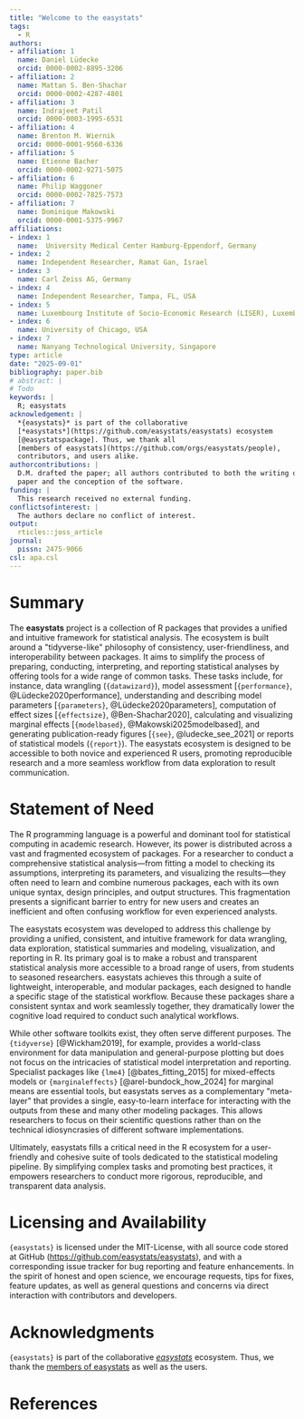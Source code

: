 ```yaml
---
title: "Welcome to the easystats"
tags:
  - R
authors:
- affiliation: 1
  name: Daniel Lüdecke
  orcid: 0000-0002-8895-3206
- affiliation: 2
  name: Mattan S. Ben-Shachar
  orcid: 0000-0002-4287-4801
- affiliation: 3
  name: Indrajeet Patil
  orcid: 0000-0003-1995-6531
- affiliation: 4
  name: Brenton M. Wiernik
  orcid: 0000-0001-9560-6336
- affiliation: 5
  name: Etienne Bacher
  orcid: 0000-0002-9271-5075
- affiliation: 6
  name: Philip Waggoner
  orcid: 0000-0002-7825-7573
- affiliation: 7
  name: Dominique Makowski
  orcid: 0000-0001-5375-9967
affiliations:
- index: 1
  name:  University Medical Center Hamburg-Eppendorf, Germany
- index: 2
  name: Independent Researcher, Ramat Gan, Israel
- index: 3
  name: Carl Zeiss AG, Germany
- index: 4
  name: Independent Researcher, Tampa, FL, USA
- index: 5
  name: Luxembourg Institute of Socio-Economic Research (LISER), Luxembourg
- index: 6
  name: University of Chicago, USA
- index: 7
  name: Nanyang Technological University, Singapore
type: article
date: "2025-09-01"
bibliography: paper.bib
# abstract: |
# Todo
keywords: |
  R; easystats
acknowledgement: |
  *{easystats}* is part of the collaborative
  [*easystats*](https://github.com/easystats/easystats) ecosystem
  [@easystatspackage]. Thus, we thank all
  [members of easystats](https://github.com/orgs/easystats/people),
  contributors, and users alike.
authorcontributions: |
  D.M. drafted the paper; all authors contributed to both the writing of the
  paper and the conception of the software.
funding: |
  This research received no external funding.
conflictsofinterest: |
  The authors declare no conflict of interest.
output:
  rticles::joss_article
journal:
  pissn: 2475-9066
csl: apa.csl
---
```




# Summary

The **easystats** project is a collection of R packages that provides a unified and intuitive framework for statistical analysis. The ecosystem is built around a "tidyverse-like" philosophy of consistency, user-friendliness, and interoperability between packages. It aims to simplify the process of preparing, conducting, interpreting, and reporting statistical analyses by offering tools for a wide range of common tasks. These tasks include, for instance, data wrangling (`{datawizard}`), model assessment [`{performance}`, @Lüdecke2020performance], understanding and describing model parameters [`{parameters}`, @Lüdecke2020parameters], computation of effect sizes [`{effectsize}`, @Ben-Shachar2020], calculating and visualizing marginal effects [`{modelbased}`, @Makowski2025modelbased], and generating publication-ready figures [`{see}`, @ludecke_see_2021] or reports of statistical models (`{report}`). The easystats ecosystem is designed to be accessible to both novice and experienced R users, promoting reproducible research and a more seamless workflow from data exploration to result communication.

# Statement of Need

The R programming language is a powerful and dominant tool for statistical computing in academic research. However, its power is distributed across a vast and fragmented ecosystem of packages. For a researcher to conduct a comprehensive statistical analysis—from fitting a model to checking its assumptions, interpreting its parameters, and visualizing the results—they often need to learn and combine numerous packages, each with its own unique syntax, design principles, and output structures. This fragmentation presents a significant barrier to entry for new users and creates an inefficient and often confusing workflow for even experienced analysts.

The easystats ecosystem was developed to address this challenge by providing a unified, consistent, and intuitive framework for data wrangling, data exploration, statistical summaries and modeling, visualization, and reporting in R. Its primary goal is to make a robust and transparent statistical analysis more accessible to a broad range of users, from students to seasoned researchers. easystats achieves this through a suite of lightweight, interoperable, and modular packages, each designed to handle a specific stage of the statistical workflow. Because these packages share a consistent syntax and work seamlessly together, they dramatically lower the cognitive load required to conduct such analytical workflows.

While other software toolkits exist, they often serve different purposes. The `{tidyverse}` [@Wickham2019], for example, provides a world-class environment for data manipulation and general-purpose plotting but does not focus on the intricacies of statistical model interpretation and reporting. Specialist packages like `{lme4}` [@bates_fitting_2015] for mixed-effects models or `{marginaleffects}` [@arel-bundock_how_2024] for marginal means are essential tools, but easystats serves as a complementary "meta-layer" that provides a single, easy-to-learn interface for interacting with the outputs from these and many other modeling packages. This allows researchers to focus on their scientific questions rather than on the technical idiosyncrasies of different software implementations.

Ultimately, easystats fills a critical need in the R ecosystem for a user-friendly and cohesive suite of tools dedicated to the statistical modeling pipeline. By simplifying complex tasks and promoting best practices, it empowers researchers to conduct more rigorous, reproducible, and transparent data analysis.


# Licensing and Availability

`{easystats}` is licensed under the MIT-License, with all source code stored at GitHub (<https://github.com/easystats/easystats>), and with a corresponding issue tracker for bug reporting and feature enhancements. In the spirit of honest and open science, we encourage requests, tips for fixes, feature updates, as well as general questions and concerns via direct interaction with contributors and developers.

# Acknowledgments

`{easystats}` is part of the collaborative [*easystats*](https://github.com/easystats/easystats) ecosystem. Thus, we thank the [members of easystats](https://github.com/orgs/easystats/people) as well as the users.

# References
